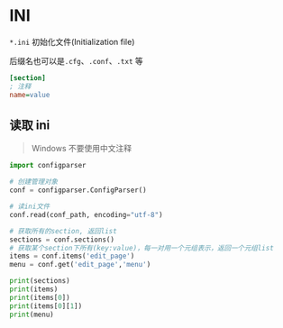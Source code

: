 # INI

`*.ini` 初始化文件(Initialization file)

后缀名也可以是`.cfg`、`.conf`、`.txt` 等

```ini
[section]
; 注释
name=value
```

## 读取 ini

> Windows 不要使用中文注释

```python
import configparser

# 创建管理对象
conf = configparser.ConfigParser()

# 读ini文件
conf.read(conf_path, encoding="utf-8")

# 获取所有的section, 返回list
sections = conf.sections()
# 获取某个section下所有(key:value)，每一对用一个元组表示，返回一个元组list
items = conf.items('edit_page')
menu = conf.get('edit_page','menu')

print(sections)
print(items)
print(items[0])
print(items[0][1])
print(menu)
```

